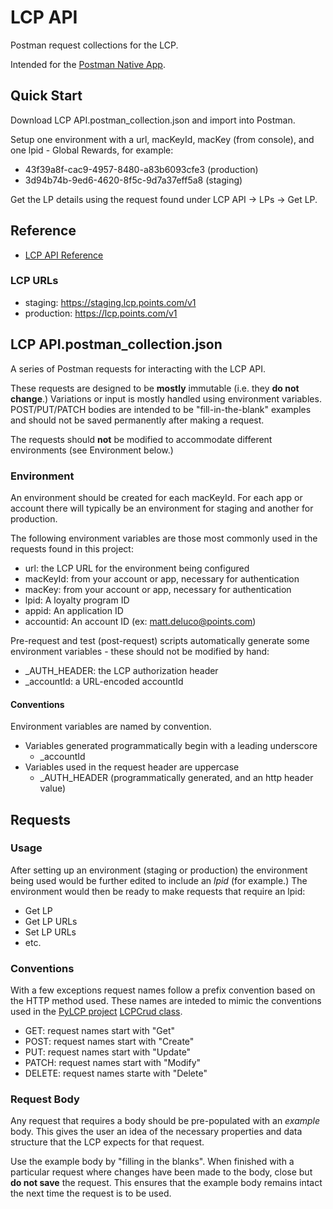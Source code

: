 # LCP API
Postman request collections for the LCP.

Intended for the [Postman Native App](https://www.getpostman.com).

## Quick Start
Download LCP API.postman\_collection.json and import into Postman.

Setup one environment with a url, macKeyId, macKey (from console),
and one lpid - Global Rewards, for example:
* 43f39a8f-cac9-4957-8480-a83b6093cfe3 (production)
* 3d94b74b-9ed6-4620-8f5c-9d7a37eff5a8 (staging)

Get the LP details using the request found under LCP API -> LPs -> Get LP.

## Reference
* [LCP API Reference](http://points.github.io/Loyalty-Commerce-Platform/?doc=api-reference)

### LCP URLs
* staging: https://staging.lcp.points.com/v1
* production: https://lcp.points.com/v1

## LCP API.postman\_collection.json
A series of Postman requests for interacting with the LCP API.

These requests are designed to be **mostly** immutable (i.e. they **do not change**.)
Variations or input is mostly handled using environment variables.
POST/PUT/PATCH bodies are intended to be "fill-in-the-blank" examples
and should not be saved permanently after making a request.

The requests should **not** be modified to accommodate different
environments (see Environment below.)

### Environment
An environment should be created for each macKeyId.  For each app
or account there will typically be an environment for staging and
another for production.

The following environment variables are those most commonly used
in the requests found in this project:

* url: the LCP URL for the environment being configured
* macKeyId: from your account or app, necessary for authentication
* macKey: from your account or app, necessary for authentication
* lpid: A loyalty program ID
* appid: An application ID
* accountid: An account ID (ex: matt.deluco@points.com)

Pre-request and test (post-request) scripts automatically generate
some environment variables - these should not be modified by hand:

* \_AUTH\_HEADER: the LCP authorization header
* \_accountId: a URL-encoded accountId

#### Conventions
Environment variables are named by convention.

* Variables generated programmatically begin with a leading underscore
  * \_accountId
* Variables used in the request header are uppercase
  * \_AUTH\_HEADER (programmatically generated, and an http header value)

## Requests

### Usage
After setting up an environment (staging or production) the environment
being used would be further edited to include an *lpid* (for example.)
The environment would then be ready to make requests that require an
lpid:

* Get LP
* Get LP URLs
* Set LP URLs
* etc.

### Conventions
With a few exceptions request names follow a prefix convention based
on the HTTP method used.  These names are inteded to mimic the
conventions used in the [PyLCP project](https://github.com/Points/PyLCP)
[LCPCrud class](https://github.com/Points/PyLCP/blob/master/pylcp/crud/base.py#L57).

* GET: request names start with "Get"
* POST: request names start with "Create"
* PUT: request names start with "Update"
* PATCH: request names start with "Modify"
* DELETE: request names starte with "Delete"

### Request Body
Any request that requires a body should be pre-populated with an
*example* body.  This gives the user an idea of the necessary
properties and data structure that the LCP expects for that request.

Use the example body by "filling in the blanks".  When finished
with a particular request where changes have been made to the body,
close but **do not save** the request.  This ensures that the
example body remains intact the next time the request is to be used.
